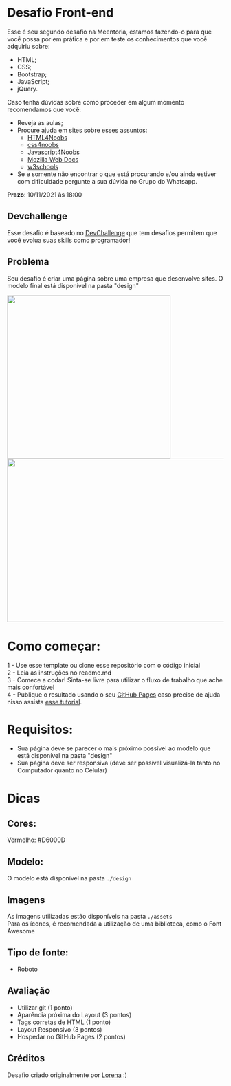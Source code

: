 # Desafio Front-end
Esse é seu segundo desafio na Meentoria, estamos fazendo-o para que você possa por em prática e por em teste os conhecimentos que você adquiriu sobre:
- HTML;
- CSS;
- Bootstrap;
- JavaScript;
- jQuery.

Caso tenha dúvidas sobre como proceder em algum momento recomendamos que você:
- Reveja as aulas;
- Procure ajuda em sites sobre esses assuntos:
  - [HTML4Noobs](https://github.com/sorenhe4rt/HTML4Noobs)
  - [css4noobs](https://github.com/mathh95/css4noobs)
  - [Javascript4Noobs](https://github.com/ThiagoDellaNoce/javascript4noobs)
  - [Mozilla Web Docs](https://developer.mozilla.org/pt-BR/docs/Web)
  - [w3schools](https://www.w3schools.com/)
- Se e somente não encontrar o que está procurando e/ou ainda estiver com dificuldade pergunte a sua dúvida no Grupo do Whatsapp.

**Prazo**: 10/11/2021 às 18:00

## Devchallenge
Esse desafio é baseado no <a href="https://devchallenge.now.sh/"> DevChallenge</a> que tem desafios permitem que você evolua suas skills como programador!

## Problema

Seu desafio é criar uma página sobre uma empresa que desenvolve sites. O modelo final está disponível na pasta "design"

<img src="https://i.ibb.co/2gB9Hkc/codar-mobile.png" width="380" height="380">
<img src="https://i.ibb.co/wpnzvcs/codar-desktop.jpg" width="580" height="380">

# Como começar:
1 - Use esse template ou clone esse repositório com o código inicial<br>
2 - Leia as instruções no readme.md<br>
3 - Comece a codar! Sinta-se livre para utilizar o fluxo de trabalho que ache mais confortável<br>
4 - Publique o resultado usando o seu [GitHub Pages](https://pages.github.com/) caso precise de ajuda nisso assista [esse tutorial](https://www.youtube.com/watch?v=EuTM48lxtsE).

# Requisitos:
- Sua página deve se parecer o mais próximo possível ao modelo que está disponível na pasta "design"<br>
- Sua página deve ser responsiva (deve ser possível visualizá-la tanto no Computador quanto no Celular)

# Dicas
## Cores:
Vermelho: #D6000D

## Modelo:
O modelo está disponível na pasta `./design`<br>

## Imagens
As imagens utilizadas estão disponíveis na pasta `./assets`<br>
Para os ícones, é recomendada a utilização de uma biblioteca, como o Font Awesome

## Tipo de fonte:
- Roboto

## Avaliação
- Utilizar git (1 ponto)
- Aparência próxima do Layout (3 pontos)
- Tags corretas de HTML (1 ponto)
- Layout Responsivo (3 pontos)
- Hospedar no GitHub Pages (2 pontos)

## Créditos
Desafio criado originalmente por <a href="https://github.com/Lorenalgm">Lorena</a> :)
